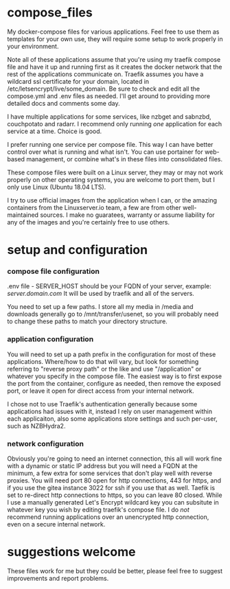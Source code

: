 # compose_files

My docker-compose files for various applications. Feel free to use them as templates for your own use, they will require some setup to work properly in your environment.

Note all of these applications assume that you're using my traefik compose file and have it up and running first as it creates the docker network that the rest of the applications communicate on. Traefik assumes you have a wildcard ssl certificate for your domain, located in /etc/letsencrypt/live/some_domain. Be sure to check and edit all the compose.yml and .env files as needed. I'll get around to providing more detailed docs and comments some day.

I have multiple applications for some services, like nzbget and sabnzbd, couchpotato and radarr. I recommend only running _one_ application for each service at a time. Choice is good.

I prefer running one service per compose file. This way I can have better control over what is running and what isn't. You can use portainer for web-based management, or combine what's in these files into consolidated files.

These compose files were built on a Linux server, they may or may not work properly on other operating systems, you are welcome to port them, but I only use Linux (Ubuntu 18.04 LTS).

I try to use official images from the application when I can, or the amazing containers from the Linuxserver.io team, a few are from other well-maintained sources. I make no guaratees, warranty or assume liability for any of the images and you're certainly free to use others.

# setup and configuration

### compose file configuration

.env file - SERVER_HOST should be your FQDN of your server, example: _server.domain.com_ It will be used by traefik and all of the servers.

You need to set up a few paths. I store all my media in /media and downloads generally go to /mnt/transfer/usenet, so you will probably need to change these paths to match your directory structure.


### application configuration

You will need to set up a path prefix in the configuration for most of these applications. Where/how to do that will vary, but look for something referring to "reverse proxy path" or the like and use "/application" or whatever you specify in the compose file. The easiest way is to first expose the port from the container, configure as needed, then remove the exposed port, or leave it open for direct access from your internal network.

I chose not to use Traefik's authentication generally because some applications had issues with it, instead I rely on user management within each applicaiton, also some applications store settings and such per-user, such as NZBHydra2.

### network configuration

Obviously you're going to need an internet connection, this all will work fine with a dynamic or static IP address but you will need a FQDN at the minimum, a few extra for some services that don't play well with reverse proxies. You will need port 80 open for http connections, 443 for https, and if you use the gitea instance 3022 for ssh if you use that as well. Taefik is set to re-direct http connections to https, so you can leave 80 closed. While I use a manually generated Let's Encrypt wildcard key you can subsitute in whatever key you wish by editing traefik's compose file. I do _not_ recommend running applications over an unencrypted http connection, even on a secure internal network.


# suggestions welcome

These files work for me but they could be better, please feel free to suggest improvements and report problems.
